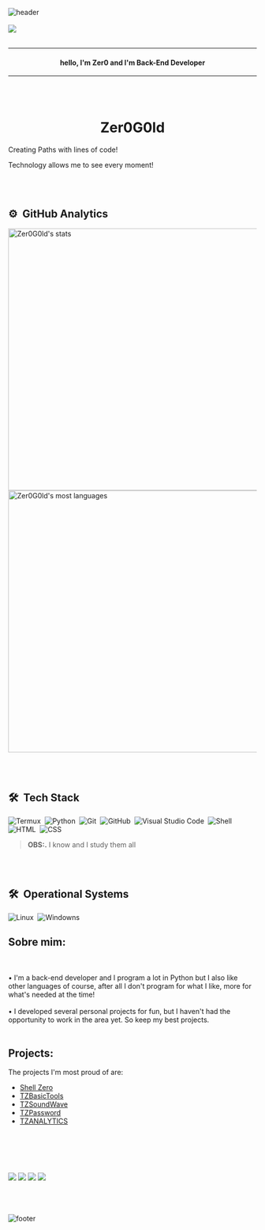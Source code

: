 ![header](https://capsule-render.vercel.app/api?type=wave&color=gradient&height=150&section=header)
<br><br>
<img src="https://img.shields.io/static/v1?label=Blog&message=Zer0G0ld&color=7159c1&style=for-the-badge&logo=ghost" href="https://www.linkedin.com/in/matheus-torres-b7314b234/"/>
<br><br>

-----
<h4 align="center"> 
	hello, I'm Zer0 and I'm Back-End Developer
</h4>

-------
<br><br>
<h1 align="center">Zer0G0ld</h1>
<p align=center">Creating Paths with lines of code!</p>
<p align=center">Technology allows me to see every moment!</p>

<br><br>

## ⚙️ &nbsp;GitHub Analytics

<p align="left">
<img width="530em" src="https://github-readme-stats.vercel.app/api?username=Zer0G0ld&show_icons=true&theme=vision-friendly-dark" alt="Zer0G0ld's stats"/>
<img width="530em" src="https://github-readme-stats.vercel.app/api/top-langs/?username=Zer0G0ld&layout=compact&theme=vision-friendly-dark" alt="Zer0G0ld's most languages"/>
</p>

<br></br>
## 🛠 &nbsp;Tech Stack

![Termux](https://img.shields.io/badge/-Termux-05122A?style=flat&logo=termux)&nbsp;
![Python](https://img.shields.io/badge/-Python-05122A?style=flat&logo=python)&nbsp;
![Git](https://img.shields.io/badge/-Git-05122A?style=flat&logo=git)&nbsp;
![GitHub](https://img.shields.io/badge/-GitHub-05122A?style=flat&logo=github)&nbsp;
![Visual Studio Code](https://img.shields.io/badge/-Visual%20Studio%20Code-05122A?style=flat&logo=visual-studio-code&logoColor=007ACC)&nbsp;
![Shell](https://img.shields.io/badge/-Shell-05122A?style=flat&logo=Shell)&nbsp;
![HTML](https://img.shields.io/badge/-HTML-05122A?style=flat&logo=HTML5)&nbsp;
![CSS](https://img.shields.io/badge/-CSS-05122A?style=flat&logo=CSS3&logoColor=1572B6)&nbsp;

> **OBS:.** I know and I study them all

<br></br>
## 🛠 &nbsp;Operational Systems
![Linux](https://img.shields.io/badge/-Linux-05122A?style=flat&logo=linux)&nbsp;
![Windowns](https://img.shields.io/badge/-Windows-05122A?style=flat&logo=windows)&nbsp;

## Sobre mim:
<br><br>
• I'm a back-end developer and I program a lot in Python but I also like other languages ​​of course, after all I don't program for what I like, more for what's needed at the time!
<br><br>
• I developed several personal projects for fun, but I haven't had the opportunity to work in the area yet. So keep my best projects.
<br><br>
## Projects:
The projects I'm most proud of are:
- [Shell Zero](https://github.com/Zer0G0ld/ShellZero)
- [TZBasicTools](https://github.com/Zer0G0ld/TZBasicTools)
- [TZSoundWave](https://github.com/Zer0G0ld/TZSoundwave)
- [TZPassword](https://github.com/Zer0G0ld/TZPassword)
- [TZANALYTICS](https://github.com/Zer0G0ld/TZANALYTICS)

<br><br>
<div>
<br><br>
  <a href="https://www.instagram.com/CodeOpen/" target="_blank"><img src="https://img.shields.io/badge/-Instagram-%23E4405F?style=for-the-badge&logo=instagram&logoColor=white" target="_blank"></a>
   <a href="https://discord.com/channels/@me" target="_blank"><img src="https://img.shields.io/badge/Discord-7289DA?style=for-the-badge&logo=discord&logoColor=white" target="_blank"></a> 
   <a href = "mailto: matheus321trabalho/gmail.com"><img src="https://img.shields.io/badge/-Gmail-%23333?style=for-the-badge&logo=gmail&logoColor=white" target="_blank"></a>
  <a href="https://www.linkedin.com/mwlite/in/matheus-torres-b7314b234" target="_blank"><img src="https://img.shields.io/badge/-LinkedIn-%230077B5?style=for-the-badge&logo=linkedin&logoColor=white" target="_blank"></a>
<br><br>
</div>
<br><br>


![footer](https://capsule-render.vercel.app/api?type=wave&color=gradient&height=150&section=footer)
